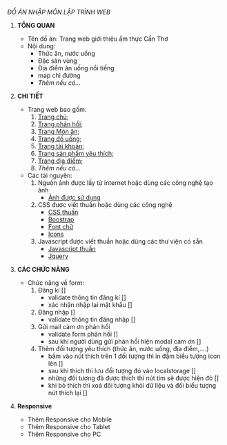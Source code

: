 _ĐỒ ÁN NHẬP MÔN LẬP TRÌNH WEB_

1. **TỔNG QUAN**

   - Tên đồ án: Trang web giới thiệu ẩm thực Cần Thơ
   - Nội dung:
     - Thức ăn, nước uống
     - Đặc sản vùng
     - Địa điểm ăn uống nổi tiếng
     - map chỉ đường
     - _Thêm nếu có..._

2. **CHI TIẾT**

   - Trang web bao gồm:
     1. [Trang chủ](./index.html);
     2. [Trang phản hồi](./resources/feedback.html);
     3. [Trang Món ăn](./resources/foods.html);
     4. [Trang đồ uống](./resources/drink.html);
     5. [Trang tài khoản](./resources/auth.html);
     6. [Trang sản phẩm yêu thích](./resources/me.html);
     7. [Trang địa điểm](./resources/location.html);
     8. _Thêm nếu có..._
   - Các tài nguyên:
     1. Nguồn ảnh được lấy từ internet hoặc dùng các công nghệ tạo ảnh
        - [Ảnh được sử dụng](./img)
     2. CSS được viết thuần hoặc dùng các công nghệ
        - [CSS thuần](./css/)
        - [Boostrap](./vender/boostrap-5/)
        - [Font chữ](./vender/fonts)
        - [Icons](./vender/icons)
     3. Javascript được viết thuần hoặc dùng các thư viện có sẵn
        - [Javascript thuần](./js/)
        - [Jquery](./vender/jquery/jquery-3.7.1.js)

3. **CÁC CHỨC NĂNG**
   - Chức năng về form:
     1. Đăng kí []
        - validate thông tin đăng kí []
        - xác nhận nhập lại mật khẩu []
     2. Đăng nhập []
        - validate thông tin đăng nhập []
     3. Gửi mail cảm ơn phản hồi
        - validate form phản hồi []
        - sau khi người dùng gửi phản hồi hiện modal cảm ơn []
     4. Thêm đối tượng yêu thích (thức ăn, nước uống, địa điểm,....)
        - bấm vào nút thích trên 1 đối tượng thì in đậm biểu tượng icon lên []
        - sau khi thích thì lưu đối tượng đó vào localstorage []
        - những đối tượng đã được thích thì nút tim sẽ được hiện đỏ []
        - khi bỏ thích thì xoá đối tượng khỏi dữ liệu và đổi biểu tượng nút thích lại []
4. **Responsive**
   - Thêm Responsive cho Mobile
   - Thêm Responsive cho Tablet
   - Thêm Responsive cho PC
